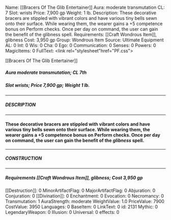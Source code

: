Name: [[Bracers Of The Glib Entertainer]]
Aura: moderate transmutation
CL: 7
Slot: wrists
Price: 7,900 gp
Weight: 1 lb.
Description: These decorative bracers are stippled with vibrant colors and have various tiny bells sewn onto their surface. While wearing them, the wearer gains a +5 competence bonus on Perform checks. Once per day on command, the user can gain the benefit of the glibness spell.
Requirements: [[Craft Wondrous Item]], glibness
Cost: 3,950 gp
Group: Wondrous Item
Source: Ultimate Equipment
AL: 0
Int: 0
Wis: 0
Cha: 0
Ego: 0
Communication: 0
Senses: 0
Powers: 0
MagicItems: 0
FullText: <link rel="stylesheet"href="PF.css"><div class="heading"><p class="alignleft">[[Bracers Of The Glib Entertainer]]</p><div style="clear: both;"></div></div><div><h5><b>Aura </b>moderate transmutation; <b>CL </b>7th</h5><h5><b>Slot </b>wrists; <b>Price </b>7,900 gp; <b>Weight </b>1 lb.</h5></div><hr/><div><h5><b>DESCRIPTION</b></h5></div><hr/><div><h4><p>These decorative bracers are stippled with vibrant colors and have various tiny bells sewn onto their surface. While wearing them, the wearer gains a +5 competence bonus on Perform checks. Once per day on command, the user can gain the benefit of the <i>glibness</i> spell.</p></h4></div><hr/><div><h5><b>CONSTRUCTION</b></h5></div><hr/><div><h5><b>Requirements </b>[[Craft Wondrous Item]], <i>glibness</i>; <b>Cost </b>3,950 gp</h5></div>
[[Destruction]]: 0
MinorArtifactFlag: 0
MajorArtifactFlag: 0
Abjuration: 0
Conjuration: 0
[[Divination]]: 0
Enchantment: 0
Evocation: 0
Necromancy: 0
Transmutation: 1
AuraStrength: moderate
WeightValue: 1.0
PriceValue: 7900
CostValue: 3950
Languages: 0
BaseItem: 0
LinkText: 0
id: 2131
Mythic: 0
LegendaryWeapon: 0
Illusion: 0
Universal: 0
effects: 0
